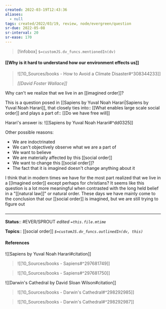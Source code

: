 ```yaml
---
created: 2022-03-19T12:43:36 
aliases:
  - null
tags: created/2022/03/19, review, node/evergreen/question
sr-due: 2022-05-08
sr-interval: 20
sr-ease: 170
---
```

> [!infobox]
`$=customJS.dv_funcs.mentionedIn(dv)`

#### [[Why is it hard to understand how our environment effects us]] 

> ![[10_Sources/books - How to Avoid a Climate Disaster#^308344233]]
> 
> <cite>[[David Foster Wallace]]</cite>



Why can't we realize that we live in an [[imagined order]]?

This is a question posed in [[Sapiens by Yuval Noah Harari|Sapiens by Yuval Noah Harari]], that closely 
ties into:: [[What enables large scale social order]]
and plays a 
part of:: [[Do we have free will]]

Harari's answer is:
![[Sapiens by Yuval Noah Harari#^dd0325]]

Other possible reasons:
- We are indoctrinated
- We can't objectively observe what we are a part of
- We want to believe 
- We are materially affected by this [[social order]]
- We want to change this [[social order]]?
- The fact that it is imagined doesn't change anything about it

I think that in modern times we have for the most part realized that we live in a [[Imagined order]] except perhaps for christians? It seems like this question is a lot more meaningful when contrasted with the long held belief in a "[[natural law]]" or natural order. These days we have mainly come to the conclusion that our [[social order]] is imagined, but we are still trying to figure out 

### <hr class="footnote"/>

**Status**:: #EVER/SPROUT
*edited `=this.file.mtime`*

**Topics**:: [[social order]]
*`$=customJS.dv_funcs.outlinedIn(dv, this)`*

#### References

![[Sapiens by Yuval Noah Harari#citation]]

> ![[10_Sources/books - Sapiens#^297681749]]


> ![[10_Sources/books - Sapiens#^297681750]]

![[Darwin's Cathedral by David Sloan Wilson#citation]]

> ![[10_Sources/books - Darwin's Cathedral#^298292985]]

> ![[10_Sources/books - Darwin's Cathedral#^298292987]]
